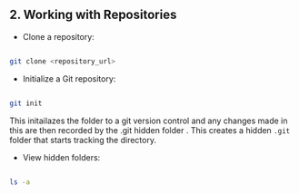 ## 2. Working with Repositories

- Clone a repository:
```bash

git clone <repository_url>

```

- Initialize a Git repository:
```bash

git init

```

This initailazes the folder to a git version control and any changes made in this are then recorded by the .git hidden folder .
This creates a hidden `.git` folder that starts tracking the directory.

- View hidden folders:
```bash

ls -a

```